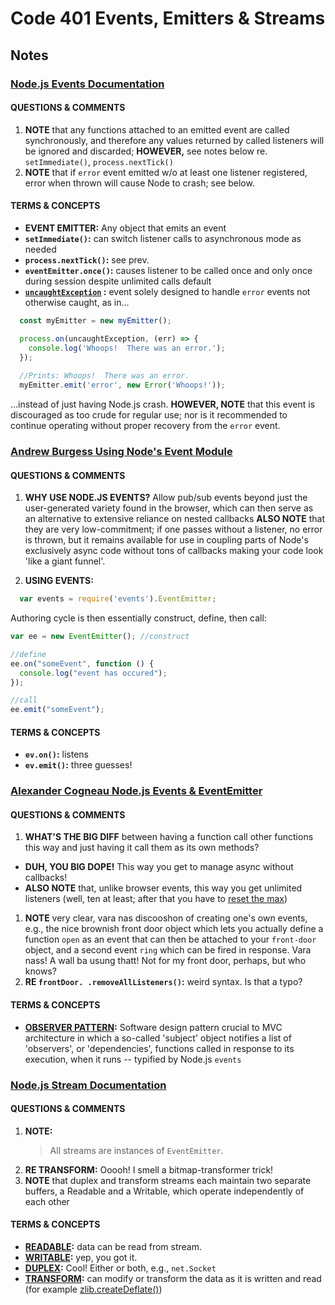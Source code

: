 # Code 401 Events, Emitters & Streams
## Notes

### [Node.js Events Documentation](https://nodejs.org/api/events.html#events_events)
#### QUESTIONS & COMMENTS
1. **NOTE** that any functions attached to an emitted event are called synchronously, and therefore any values returned by called listeners will be ignored and discarded; **HOWEVER,** see notes below re. `setImmediate()`, `process.nextTick()`
1. **NOTE** that if `error` event emitted w/o at least one listener registered, error when thrown will cause Node to crash; see below.

#### TERMS & CONCEPTS
  * **EVENT EMITTER:** Any object that emits an event
  * **`setImmediate()`:**  can switch listener calls to asynchronous mode as needed
  * **`process.nextTick()`:** see prev.
  * **`eventEmitter.once()`:** causes listener to be called once and only once during session despite unlimited calls default
  * **[`uncaughtException`](https://nodejs.org/api/process.html#process_event_uncaughtexception) :** event solely designed to handle `error` events not otherwise caught, as in...   

  ```javascript
    const myEmitter = new myEmitter();

    process.on(uncaughtException, (err) => {
      console.log('Whoops!  There was an error.');
    });
    
    //Prints: Whoops!  There was an error.
    myEmitter.emit('error', new Error('Whoops!'));
  ``` 
  ...instead of just having Node.js crash.
  **HOWEVER, NOTE** that this event is discouraged as too crude for regular use; nor is it recommended to continue operating without proper recovery from the `error` event.

### [Andrew Burgess Using Node's Event Module](https://code.tutsplus.com/tutorials/using-nodes-event-module--net-35941)
#### QUESTIONS & COMMENTS
1. **WHY USE NODE.JS EVENTS?** Allow pub/sub events beyond just the user-generated variety found in the browser, which can then serve as an alternative to extensive reliance on nested callbacks
  **ALSO NOTE** that they are very low-commitment; if one passes without a listener, no error is thrown, but it remains available for use in coupling parts of Node's exclusively async code without tons of callbacks making your code look 'like a giant funnel'.  

1. **USING EVENTS:**
```javascript
  var events = require('events').EventEmitter;
```
Authoring cycle is then essentially construct, define, then call:  

  ```javascript
  var ee = new EventEmitter(); //construct

  //define
  ee.on("someEvent", function () {
    console.log("event has occured");
  });

  //call
  ee.emit("someEvent");
  ```

#### TERMS & CONCEPTS
  * **`ev.on()`:** listens
  * **`ev.emit()`:**  three guesses!

### [Alexander Cogneau Node.js Events & EventEmitter](https://www.sitepoint.com/nodejs-events-and-eventemitter/)
#### QUESTIONS & COMMENTS
1. **WHAT'S THE BIG DIFF** between having a function call other functions this way and just having it call them as its own methods?
  * **DUH, YOU BIG DOPE!**  This way you get to manage async without callbacks! 
  * **ALSO NOTE** that, unlike browser events, this way you get unlimited listeners (well, ten at least; after that you have to [reset the max](https://nodejs.org/api/events.html#events_emitter_setmaxlisteners_n))
1. **NOTE** very clear, vara nas discooshon of creating one's own events, e.g., the nice brownish front door object which lets you actually define a function `open` as an event that can then be attached to your `front-door` object, and a second event `ring` which can be fired in response.  Vara nass!  A wall ba usung thatt!  Not for my front door, perhaps, but who knows?
1. **RE `frontDoor. .removeAllListeners()`:**  weird syntax.  Is that a typo?

#### TERMS & CONCEPTS
  * **[OBSERVER PATTERN](https://en.wikipedia.org/wiki/Observer_pattern):** Software design pattern crucial to MVC architecture in which a so-called 'subject' object notifies a list of 'observers', or 'dependencies', functions called in response to its execution, when it runs -- typified by Node.js `events`

### [Node.js Stream Documentation](https://nodejs.org/api/stream.html#stream_simplified_constructor_api)
#### QUESTIONS & COMMENTS
1. **NOTE:** 
    > All streams are instances of `EventEmitter`.
1. **RE TRANSFORM:** Ooooh!  I smell a bitmap-transformer trick!
1. **NOTE** that duplex and transform streams each maintain two separate buffers, a Readable and a Writable, which operate independently of each other 

#### TERMS & CONCEPTS
  * **[READABLE](https://nodejs.org/api/stream.html#stream_class_stream_readable):** data can be read from stream.
  * **[WRITABLE](https://nodejs.org/api/stream.html#stream_class_stream_writable):** yep, you got it.
  * **[DUPLEX](https://nodejs.org/api/stream.html#stream_class_stream_duplex):** Cool!  Either or both, e.g., `net.Socket`
  * **[TRANSFORM](https://nodejs.org/api/stream.html#stream_class_stream_transform):** can modify or transform the data as it is written and read (for example [zlib.createDeflate()](https://nodejs.org/api/zlib.html#zlib_zlib_createdeflate_options))


